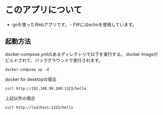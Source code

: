 # このアプリについて

- goを使ったWebアプリです。
‐ FWにはechoを使用しています。

## 起動方法

docker-compose.ymlのあるディレクトリで以下を実行する。
docker imageがビルドされて、バックグラウンドで実行されます。

```:docker-cmd
docker-compose up -d
```

docker for desktopの場合

```:cmd
curl http://192.168.99.100:1323/hello
```

上記以外の場合

```:cmd
curl http://loalhost:1323/hello
```
